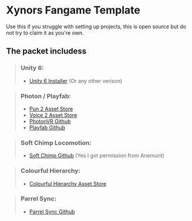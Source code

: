 # Xynors Fangame Template

Use this if you struggle with setting up projects, this is open source but do not try to claim it as you're own.

## The packet includess

> ### Unity 6:
> * [Unity 6 Installer](https://unity.com/releases/editor/whats-new/6000.2.6f1#installs)
> (Or any other verison)

> ### Photon / Playfab:
> * [Pun 2 Asset Store](https://assetstore.unity.com/packages/tools/network/pun-2-free-119922)
> * [Voice 2 Asset Store](https://assetstore.unity.com/packages/tools/audio/photon-voice-2-130518)
> * [PhotonVR Github](https://github.com/fchb1239/PhotonVR/releases/tag/0.0.5)
> * [Playfab Github](https://github.com/PlayFab/UnitySDK)

> ### Soft Chimp Locomotion:
> * [Soft Chimp Github](https://github.com/darkresident55/Soft-Chimp-Locomotion/releases/tag/Anemunt4)
> (Yes I got permission from Anemunt)

> ### Colourful Hierarchy:
> * [Colourful Hierarchy Asset Store](https://assetstore.unity.com/packages/tools/utilities/colourful-hierarchy-category-gameobject-205934)

> ### Parrel Sync:
> * [Parrel Sync Github](https://github.com/VeriorPies/ParrelSync)

